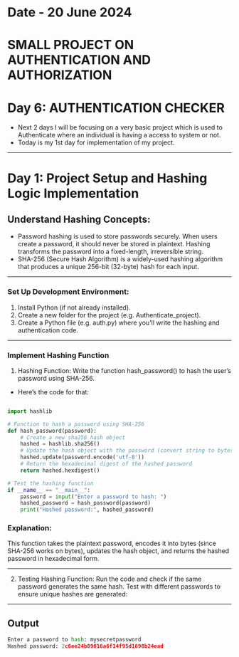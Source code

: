 # Date - 20 June 2024
# SMALL PROJECT ON AUTHENTICATION AND AUTHORIZATION

# Day 6: AUTHENTICATION CHECKER
- Next 2 days I will be focusing on a very basic project which is used to Authenticate where an individual is having a access to system or not.
- Today is my 1st day for implementation of my project.

---

# Day 1: Project Setup and Hashing Logic Implementation

## Understand Hashing Concepts:
- Password hashing is used to store passwords securely. When users create a password, it should never be stored in plaintext. Hashing transforms the password into a fixed-length, irreversible string.
- SHA-256 (Secure Hash Algorithm) is a widely-used hashing algorithm that produces a unique 256-bit (32-byte) hash for each input.

---

### Set Up Development Environment:

1. Install Python (if not already installed).
2. Create a new folder for the project (e.g. Authenticate_project).
3. Create a Python file (e.g. auth.py) where you'll write the hashing and authentication code.

---

### Implement Hashing Function
1. Hashing Function: Write the function hash_password() to hash the user’s password using SHA-256. 
- Here’s the code for that:

```python

import hashlib

# Function to hash a password using SHA-256
def hash_password(password):
    # Create a new sha256 hash object
    hashed = hashlib.sha256()
    # Update the hash object with the password (convert string to bytes)
    hashed.update(password.encode('utf-8'))
    # Return the hexadecimal digest of the hashed password
    return hashed.hexdigest()

# Test the hashing function
if __name__ == "__main__":
    password = input("Enter a password to hash: ")
    hashed_password = hash_password(password)
    print("Hashed password:", hashed_password)

```

### Explanation:
This function takes the plaintext password, encodes it into bytes (since SHA-256 works on bytes), updates the hash object, and returns the hashed password in hexadecimal form.

---

2. Testing Hashing Function: Run the code and check if the same password generates the same hash. Test with different passwords to ensure unique hashes are generated:

---
## Output

```python
Enter a password to hash: mysecretpassword
Hashed password: 2c6ee24b09816a6f14f95d1698b24ead
```
